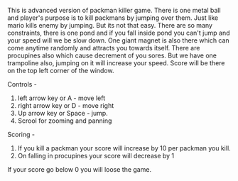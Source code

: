 This is advanced version of packman killer game.
There is one metal ball and player's purpose is to kill packmans by jumping over them. Just like mario kills enemy by jumping. But its not that easy. There are so many constraints, there is one pond and if you fall inside pond you can't jump and your speed will we be slow down.
One giant magnet is also there which can come anytime randomly and attracts you towards itself. There are procupines also which cause decrement of you sores. But we have one trampoline also, jumping on it will increase your speed. Score will be there on the top left corner of the window. 

Controls -

1. left arrow key or A - move left
2. right arrow key or D - move right
3. Up arrow key or Space - jump.
4. Scrool for zooming and panning

Scoring -

1. If you kill a packman your score will increase by 10 per packman you kill.
2. On falling in procupines your score will decrease by 1

If your score go below 0 you will loose the game.
